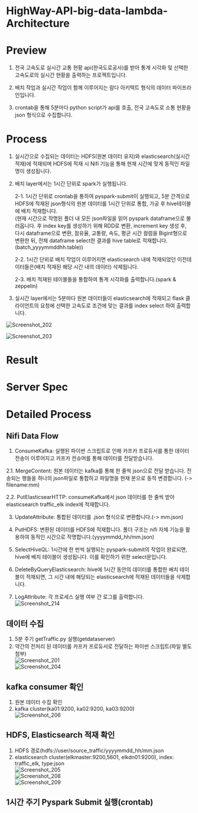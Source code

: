 # HighWay-API-big-data-lambda-Architecture   
   
# Preview   
1. 전국 고속도로 실시간 교통 현황 api(한국도로공사)를 받아 통계 시각화 및 선택한 고속도로의 실시간 현황을 출력하는 프로젝트입니다.   
    
2. 배치 작업과 실시간 작업이 함께 이루어지는 람다 아키텍트 형식의 데이터 파이프라인입니다.   
    
3. crontab을 통해 5분마다 python script가 api를 호출, 전국 고속도로 소통 현황을 json 형식으로 수집합니다.   

# Process   
1. 실시간으로 수집되는 데이터는 HDFS(원본 데이터 유지)와 elasticsearch(실시간 적재)에 적재되며 HDFS에 적재 시 Nifi 기능을 통해 현재 시간에 맞게 동적인 파일명이 생성됩니다.      
   
2. 배치 layer에서는 1시간 단위로 spark가 실행됩니다.   
   
     2-1. 1시간 단위로 crontab을 통하여 pyspark-submit이 실행되고, 5분 간격으로 HDFS에 적재된 json형식의 원본 데이터를 1시간 단위로 통합, 가공 후 hive테이블에 배치 적재합니다.  
     (현재 시간으로 작명된 폴더 내 모든 json파일을 읽어 pyspark dataframe으로 불러옵니다. 후 index key를 생성하기 위해 RDD로 변환, increment key 생성 후, 다시 dataframe으로 변환,         점유율, 교통량, 속도, 평균 시간 컬럼을 Bigint형으로 변환한 뒤, 전체 dataframe select한 결과를 hive table로 적재합니다.(batch_yyyymmddhh.table))   
   
     2-2. 1시간 단위로 배치 작업이 이루어지면 elasticsearch 내에 적재되었던 이전데이터들은(배치 적재된 해당 시간 내의 데이터) 삭제됩니다.   
   
     2-3. 배치 적재된 테이블들을 통합하여 통계 시각화를 출력합니다.(spark & zeppelin)   
   
3. 실시간 layer에서는 5분마다 원본 데이터들이 elasticsearch에 적재되고 flask 클라이언트의 요청에 선택한 고속도로 조건에 맞는 결과를 index select 하여 출력합니다.   
    
![Screenshot_202](https://user-images.githubusercontent.com/66659846/118095195-bbe5bc00-b40a-11eb-943e-22e8e6603085.png)   
   
![Screenshot_203](https://user-images.githubusercontent.com/66659846/118095202-be481600-b40a-11eb-8d90-a5f020cd3410.png)   
   
# Result   
   
# Server Spec   
   
# Detailed Process   
## Nifi Data Flow   
1. ConsumeKafka: 실행된 파이썬 스크립트로 인해 카프카 프로듀서를 통한 데이터 전송이 이루어지고 카프카 컨슈머를 통해 데이터를 전달받습니다.   
   
 2.1. MergeContent: 원본 데이터는 kafka를 통해 한 줄씩 json으로 전달 받습니다. 전송되는 행들을 하나의 json파일로 통합하고 파일명을 현재 분으로 동적 변경합니다. (-> filename:mm)  
   
 2.2. PutElasticsearHTTP: consumeKafka에서 json 데이터를 한 줄씩 받아 elasticsearch traffic_elk index에 적재합니다.     
   
3. UpdateAttribute: 통합된 데이터를 .json 형식으로 변환합니다.(-> mm.json)   
   
4. PutHDFS: 변환된 데이터를 HDFS에 적재합니다. 폴더 구조는 nifi 자체 기능을 활용하여 동적인 시간으로 작명합니다.(yyyymmdd_hh/mm.json)   
   
5. SelectHiveQL: 1시간에 한 번씩 실행되는 pyspark-submit의 작업이 완료되면, hive에 배치 테이블이 생성됩니다. 이를 확인하기 위한 select문입니다.   
   
6. DeleteByQueryElasticsearch: hive에 1시간 동안의 데이터를 통합한 배치 테이블이 적재되면, 그 시간 내에 해당되는 elasticsearch에 적재된 데이터들을 삭제합니다.   
   
7. LogAttribute: 각 프로세스 실행 여부 간 로그를 출력합니다.   
![Screenshot_214](https://user-images.githubusercontent.com/66659846/118121319-4559b600-b42c-11eb-8093-d23ac398724d.png)   
   
## 데이터 수집
1. 5분 주기 getTraffic.py 실행(getdataserver)  
2. 약간의 전처리 된 데이터를 카프카 프로듀서로 전달하는 파이썬 스크립트(파일 별도 첨부)   
![Screenshot_201](https://user-images.githubusercontent.com/66659846/118097423-a1f9a880-b40d-11eb-8e94-0f95f7278f2e.png)   
![Screenshot_204](https://user-images.githubusercontent.com/66659846/118097426-a32ad580-b40d-11eb-8216-7f2cd439e1c0.png)   
   
## kafka consumer 확인   
1. 원본 데이터 수집 확인   
2. kafka cluster(ka01:9200, ka02:9200, ka03:9200)   
![Screenshot_206](https://user-images.githubusercontent.com/66659846/118100472-74aef980-b411-11eb-8638-d16766a11478.png)   
   
## HDFS, Elasticsearch 적재 확인   
1. HDFS 경로(hdfs://user/source_traffic/yyyymmdd_hh/mm.json   
2. elasticsearch cluster(elkmaster:9200,5601, elkdn01:9200), index: traffic_elk, type:json   
![Screenshot_205](https://user-images.githubusercontent.com/66659846/118101597-bc825080-b412-11eb-9a00-04b7531cf6d1.png)   
![Screenshot_208](https://user-images.githubusercontent.com/66659846/118101603-be4c1400-b412-11eb-9045-af2589466faf.png)   
![Screenshot_209](https://user-images.githubusercontent.com/66659846/118101990-2ef33080-b413-11eb-920e-4047070183f2.png)   
   
## 1시간 주기 Pyspark Submit 실행(crontab)   
